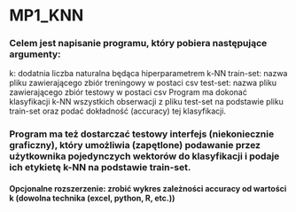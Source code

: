 # MP1_KNN

### Celem jest napisanie programu, który pobiera następujące argumenty:

k: dodatnia liczba naturalna będąca hiperparametrem k-NN
train-set: nazwa pliku zawierającego zbiór treningowy w postaci csv
test-set: nazwa pliku zawierającego zbiór testowy w postaci csv
Program ma dokonać klasyfikacji k-NN wszystkich obserwacji z pliku test-set na podstawie pliku train-set oraz podać dokładność (accuracy) tej klasyfikacji.

### Program ma też dostarczać testowy interfejs (niekoniecznie graficzny), który umożliwia (zapętlone) podawanie przez użytkownika pojedynczych wektorów do klasyfikacji i podaje ich etykietę k-NN na podstawie train-set.


#### Opcjonalne rozszerzenie: zrobić wykres zależności accuracy od wartości k (dowolna technika (excel, python, R, etc.))